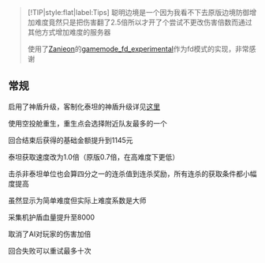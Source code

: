 > [!TIP|style:flat|label:Tips]
> 聪明边境是一个因为我看不下去原版边境防御增加难度竟然只是把伤害翻了2.5倍所以才开了个尝试不更改伤害倍数而通过其他方式增加难度的服务器
>
> 使用了[Zanieon](https://github.com/Zanieon)的[gamemode_fd_experimental](https://github.com/Zanieon/NorthstarMods/tree/gamemode_fd_experimental)作为fd模式的实现，非常感谢

## 常规

启用了神盾升级，客制化泰坦的神盾升级详见[这里](fdupgrade.md)

使用空投舱重生，重生点会选择附近队友最多的一个

回合结束后获得的基础金额提升到1145元

泰坦获取速度改为1.0倍（原版0.7倍，在高难度下更低）

击杀非泰坦单位也会算四分之一的连杀值到连杀奖励，所有连杀的获取条件都小幅度提高

虽然显示为简单难度但实际上难度系数是大师

采集机护盾血量提升至8000

取消了AI对玩家的伤害加倍

回合失败可以重试最多十次